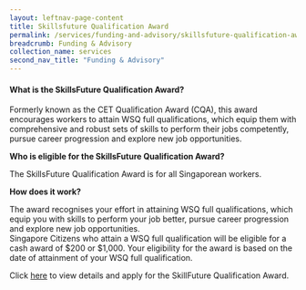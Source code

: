 ```yaml
---
layout: leftnav-page-content 
title: Skillsfuture Qualification Award
permalink: /services/funding-and-advisory/skillsfuture-qualification-award
breadcrumb: Funding & Advisory 
collection_name: services
second_nav_title: "Funding & Advisory"
---
```


<h4>What is the SkillsFuture Qualification Award?</h4>
<p>Formerly known as the CET Qualification Award (CQA), this award encourages workers to attain WSQ full qualifications, which equip them with comprehensive 
and robust sets of skills to perform their jobs competently, pursue career progression and explore new job opportunities.</p>

<b>Who is eligible for the SkillsFuture Qualification Award?</b>
<p>The SkillsFuture Qualification Award is for all Singaporean workers.</p>

<b>How does it work?</b>
<p>The award recognises your effort in attaining WSQ full qualifications, which equip you with skills to perform your job better, pursue career progression and 
explore new job opportunities.<br>Singapore Citizens who attain a WSQ full qualification will be eligible for a cash award of $200 or $1,000.
Your eligibility for the award is based on the date of attainment of your WSQ full qualification.</p>

<p>Click <a href="https://programmes.myskillsfuture.sg/QualificationAward/ProgrammeDetails.aspx">here</a> to view details and apply for the SkillFuture Qualification Award.</p>
